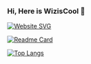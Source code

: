 ### Hi, Here is WizisCool 👋
[![Website SVG](https://image.dooo.ng/i/2023/11/20/Dooong.svg)](https://dooo.ng)
  
[![Readme Card](https://github-readme-stats.vercel.app/api?username=wiziscool&show_icons=true&title_color=ffffff&icon_color=bb2acf&text_color=daf7dc&bg_color=151515)](https://github.com/wiziscool)

[![Top Langs](https://github-readme-stats.vercel.app/api/top-langs/?username=wiziscool&layout=compact&exclude_repo=sumy7.github.io&title_color=ffffff&icon_color=bb2acf&text_color=daf7dc&bg_color=151515)](https://github.com/wiziscool)

